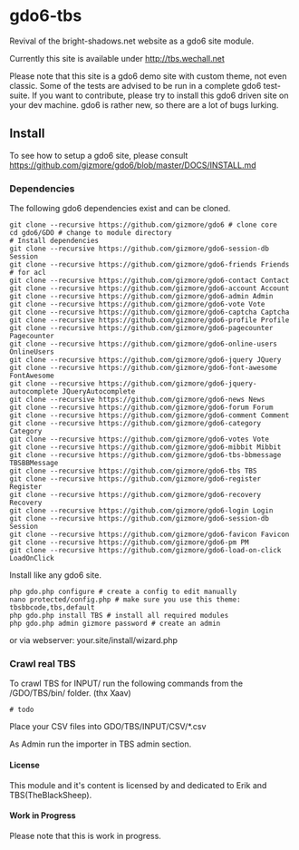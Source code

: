 # gdo6-tbs

Revival of the bright-shadows.net website as a gdo6 site module.

Currently this site is available under http://tbs.wechall.net
    
Please note that this site is a gdo6 demo site with custom theme, not even classic.
Some of the tests are advised to be run in a complete gdo6 test-suite.
If you want to contribute, please try to install this gdo6 driven site on your dev machine.
gdo6 is rather new, so there are a lot of bugs lurking.


## Install

To see how to setup a gdo6 site, please consult https://github.com/gizmore/gdo6/blob/master/DOCS/INSTALL.md


### Dependencies

The following gdo6 dependencies exist and can be cloned.

    git clone --recursive https://github.com/gizmore/gdo6 # clone core
    cd gdo6/GDO # change to module directory
    # Install dependencies
    git clone --recursive https://github.com/gizmore/gdo6-session-db Session
    git clone --recursive https://github.com/gizmore/gdo6-friends Friends # for acl
    git clone --recursive https://github.com/gizmore/gdo6-contact Contact
    git clone --recursive https://github.com/gizmore/gdo6-account Account
    git clone --recursive https://github.com/gizmore/gdo6-admin Admin
    git clone --recursive https://github.com/gizmore/gdo6-vote Vote
    git clone --recursive https://github.com/gizmore/gdo6-captcha Captcha
    git clone --recursive https://github.com/gizmore/gdo6-profile Profile
    git clone --recursive https://github.com/gizmore/gdo6-pagecounter Pagecounter
    git clone --recursive https://github.com/gizmore/gdo6-online-users OnlineUsers
    git clone --recursive https://github.com/gizmore/gdo6-jquery JQuery
    git clone --recursive https://github.com/gizmore/gdo6-font-awesome FontAwesome
    git clone --recursive https://github.com/gizmore/gdo6-jquery-autocomplete JQueryAutocomplete
    git clone --recursive https://github.com/gizmore/gdo6-news News
    git clone --recursive https://github.com/gizmore/gdo6-forum Forum
    git clone --recursive https://github.com/gizmore/gdo6-comment Comment
    git clone --recursive https://github.com/gizmore/gdo6-category Category
    git clone --recursive https://github.com/gizmore/gdo6-votes Vote
    git clone --recursive https://github.com/gizmore/gdo6-mibbit Mibbit
    git clone --recursive https://github.com/gizmore/gdo6-tbs-bbmessage TBSBBMessage
    git clone --recursive https://github.com/gizmore/gdo6-tbs TBS
    git clone --recursive https://github.com/gizmore/gdo6-register Register
    git clone --recursive https://github.com/gizmore/gdo6-recovery Recovery
    git clone --recursive https://github.com/gizmore/gdo6-login Login
    git clone --recursive https://github.com/gizmore/gdo6-session-db Session
    git clone --recursive https://github.com/gizmore/gdo6-favicon Favicon
    git clone --recursive https://github.com/gizmore/gdo6-pm PM
    git clone --recursive https://github.com/gizmore/gdo6-load-on-click LoadOnClick
    
    
Install like any gdo6 site.

    php gdo.php configure # create a config to edit manually
    nano protected/config.php # make sure you use this theme: tbsbbcode,tbs,default
    php gdo.php install TBS # install all required modules
    php gdo.php admin gizmore password # create an admin
    
    
or via webserver: your.site/install/wizard.php


### Crawl real TBS

To crawl TBS for INPUT/ run the following commands from the /GDO/TBS/bin/ folder. (thx Xaav)

    # todo
    
Place your CSV files into GDO/TBS/INPUT/CSV/*.csv

As Admin run the importer in TBS admin section.


#### License

This module and it's content is licensed by and dedicated to Erik and TBS(TheBlackSheep).


#### Work in Progress

Please note that this is work in progress.
